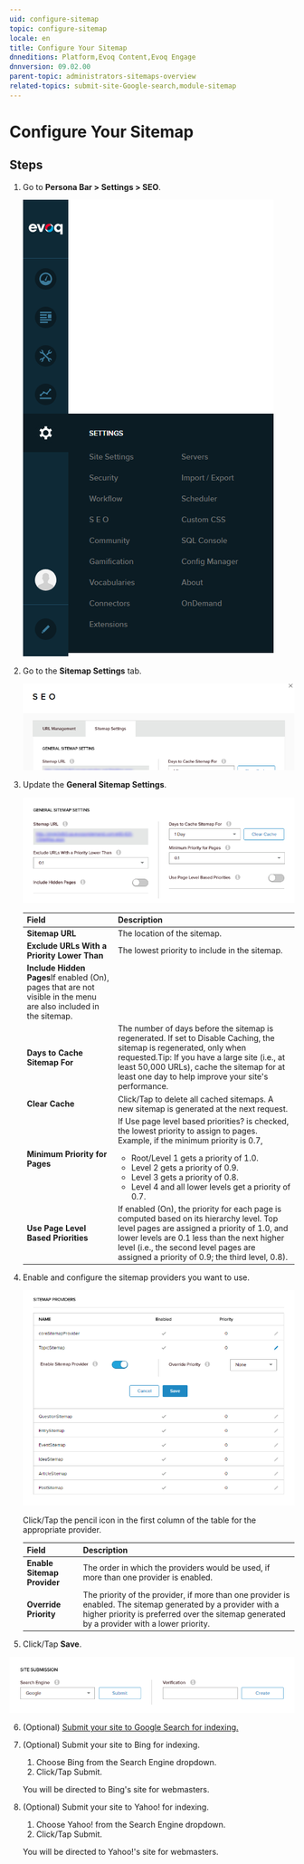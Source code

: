 ```yaml
---
uid: configure-sitemap
topic: configure-sitemap
locale: en
title: Configure Your Sitemap
dnneditions: Platform,Evoq Content,Evoq Engage
dnnversion: 09.02.00
parent-topic: administrators-sitemaps-overview
related-topics: submit-site-Google-search,module-sitemap
---
```


# Configure Your Sitemap

## Steps

1.  Go to **Persona Bar \> Settings \> SEO**.
    
    ![Persona Bar > Settings > SEO](/images/scr-pbar-host-Settings-E91.png)
    
2.  Go to the **Sitemap Settings** tab.
    
      
    
    ![SEO Sitemap settings](/images/scr-SEO-SiteMapSettings-TitleGeneral-E90.png)
    
      
    
3.  Update the **General Sitemap Settings**.
    
      
    
    ![SEO Sitemap general settings](/images/scr-SEO-SiteMapSettings-General-E90.png)
    
      
    
    |**Field**|**Description**|
    |---|---|
    |<strong>Sitemap URL</strong>|The location of the sitemap.|
    |<strong>Exclude URLs With a Priority Lower Than</strong>|The lowest priority to include in the sitemap.|
    |<strong>Include Hidden Pages</strong>If enabled (On), pages that are not visible in the menu are also included in the sitemap.|
    |<strong>Days to Cache Sitemap For</strong>|The number of days before the sitemap is regenerated. If set to Disable Caching, the sitemap is regenerated, only when requested.Tip: If you have a large site (i.e., at least 50,000 URLs), cache the sitemap for at least one day to help improve your site's performance.|
    |<strong>Clear Cache</strong>|Click/Tap to delete all cached sitemaps. A new sitemap is generated at the next request.|
    |<strong>Minimum Priority for Pages</strong>|If Use page level based priorities? is checked, the lowest priority to assign to pages. Example, if the minimum priority is 0.7,<ul><li>Root/Level 1 gets a priority of 1.0.</li><li>Level 2 gets a priority of 0.9.</li><li>Level 3 gets a priority of 0.8.</li><li>Level 4 and all lower levels get a priority of 0.7.</li></ul>|
    |<strong>Use Page Level Based Priorities</strong>|If enabled (On), the priority for each page is computed based on its hierarchy level. Top level pages are assigned a priority of 1.0, and lower levels are 0.1 less than the next higher level (i.e., the second level pages are assigned a priority of 0.9; the third level, 0.8).|
    
4.  Enable and configure the sitemap providers you want to use.
    
      
    
    ![SEO Sitemap Provider settings](/images/scr-SEO-SiteMapSettings-Providers-E90.png)
    
      
    
    Click/Tap the pencil icon in the first column of the table for the appropriate provider.
    
    |**Field**|**Description**|
    |---|---|
    |<strong>Enable Sitemap Provider</strong>|The order in which the providers would be used, if more than one provider is enabled.|
    |<strong>Override Priority</strong>|The priority of the provider, if more than one provider is enabled. The sitemap generated by a provider with a higher priority is preferred over the sitemap generated by a provider with a lower priority.|
    
5.  Click/Tap **Save**.

  

![SEO Site Submission settings](/images/scr-SEO-SiteMapSettings-Submission-E90.png)

  

6.  (Optional) [Submit your site to Google Search for indexing.](xref:submit-site-Google-search)
7.  (Optional) Submit your site to Bing for indexing.
    
    1.  Choose Bing from the Search Engine dropdown.
    2.  Click/Tap Submit.
    
    You will be directed to Bing's site for webmasters.
    
8.  (Optional) Submit your site to Yahoo! for indexing.
    
    1.  Choose Yahoo! from the Search Engine dropdown.
    2.  Click/Tap Submit.
    
    You will be directed to Yahoo!'s site for webmasters.